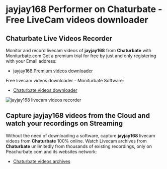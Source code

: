 # jayjay168 Performer on Chaturbate - Free LiveCam videos downloader

## Chaturbate Live Videos Recorder

Monitor and record livecam videos of **jayjay168** from **Chaturbate** with Moniturbate.com
Get a premium trial for free by just and only registering with your Email address:
* [jayjay168 Premium videos downloader](https://moniturbate.com/request-demo-licence-key.html)

Free livecam videos downloader - Moniturbate Software:
* [Chaturbate videos downloader](https://moniturbate.com/moniturbate-download-software.html)

![jayjay168 livecam videos recorder](https://peachurnet.com/templates/moniturbate-software.png)


## Capture jayjay168 videos from the Cloud and watch your recordings on Streaming

Without the need of downloading a software, capture **jayjay168** livecam videos from **Chaturbate** 100% online.
Watch Livecam archives from **Chaturbate** unlimitedly from thousands of existing recordings, only on Peachurbate.com and its websites network:
* [Chaturbate videos archives](https://peachurnet.com/)